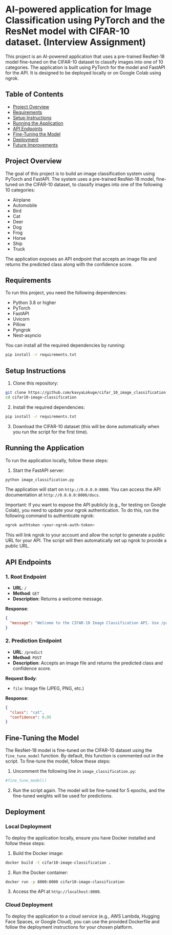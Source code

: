 # AI-powered application for Image Classification using PyTorch and the ResNet model with CIFAR-10 dataset. (Interview Assignment)

This project is an AI-powered application that uses a pre-trained ResNet-18 model fine-tuned on the CIFAR-10 dataset to classify images into one of 10 categories. The application is built using PyTorch for the model and FastAPI for the API. It is designed to be deployed locally or on Google Colab using ngrok.

## Table of Contents

- [Project Overview](#project-overview)
- [Requirements](#requirements)
- [Setup Instructions](#setup-instructions)
- [Running the Application](#running-the-application)
- [API Endpoints](#api-endpoints)
- [Fine-Tuning the Model](#fine-tuning-the-model)
- [Deployment](#deployment)
- [Future Improvements](#future-improvements)

## Project Overview

The goal of this project is to build an image classification system using PyTorch and FastAPI. The system uses a pre-trained ResNet-18 model, fine-tuned on the CIFAR-10 dataset, to classify images into one of the following 10 categories:

- Airplane
- Automobile
- Bird
- Cat
- Deer
- Dog
- Frog
- Horse
- Ship
- Truck

The application exposes an API endpoint that accepts an image file and returns the predicted class along with the confidence score.

## Requirements

To run this project, you need the following dependencies:

- Python 3.8 or higher
- PyTorch
- FastAPI
- Uvicorn
- Pillow
- Pyngrok
- Nest-asyncio

You can install all the required dependencies by running:

```bash
pip install -r requirements.txt
```

## Setup Instructions

1. Clone this repository:

```bash
git clone https://github.com/kavyaLokuge/cifar_10_image_classification.git
cd cifar10-image-classification
```

2. Install the required dependencies:

```bash
pip install -r requirements.txt
```

3. Download the CIFAR-10 dataset (this will be done automatically when you run the script for the first time).

## Running the Application

To run the application locally, follow these steps:

1. Start the FastAPI server:

```bash
python image_classification.py
```

The application will start on `http://0.0.0.0:8000`. You can access the API documentation at `http://0.0.0.0:8000/docs`.

Important: If you want to expose the API publicly (e.g., for testing on Google Colab), you need to update your ngrok authentication. To do this, run the following command to authenticate ngrok:
```bash
ngrok authtoken <your-ngrok-auth-token>
```
This will link ngrok to your account and allow the script to generate a public URL for your API. The script will then automatically set up ngrok to provide a public URL.

## API Endpoints

### 1. Root Endpoint

- **URL**: `/`
- **Method**: `GET`
- **Description**: Returns a welcome message.
  
**Response**:

```json
{
  "message": "Welcome to the CIFAR-10 Image Classification API. Use /predict to classify images."
}
```

### 2. Prediction Endpoint

- **URL**: `/predict`
- **Method**: `POST`
- **Description**: Accepts an image file and returns the predicted class and confidence score.
  
**Request Body**:
- `file`: Image file (JPEG, PNG, etc.)

**Response**:

```json
{
  "class": "cat",
  "confidence": 0.95
}
```

## Fine-Tuning the Model

The ResNet-18 model is fine-tuned on the CIFAR-10 dataset using the `fine_tune_model` function. By default, this function is commented out in the script. To fine-tune the model, follow these steps:

1. Uncomment the following line in `image_classification.py`:

```python
#fine_tune_model()
```

2. Run the script again. The model will be fine-tuned for 5 epochs, and the fine-tuned weights will be used for predictions.

## Deployment

### Local Deployment

To deploy the application locally, ensure you have Docker installed and follow these steps:

1. Build the Docker image:

```bash
docker build -t cifar10-image-classification .
```

2. Run the Docker container:

```bash
docker run -p 8000:8000 cifar10-image-classification
```

3. Access the API at `http://localhost:8000`.

### Cloud Deployment

To deploy the application to a cloud service (e.g., AWS Lambda, Hugging Face Spaces, or Google Cloud), you can use the provided Dockerfile and follow the deployment instructions for your chosen platform.
